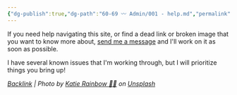 ```yaml
---
{"dg-publish":true,"dg-path":"60-69 〰️ Admin/001 - help.md","permalink":"/60-69-admin/001-help/","title":"HELP","noteIcon":"","created":"2023-08-08T13:56:11","updated":"2023-08-12T11:22:42.000-04:00"}
---
```



If you need help navigating this site, or find a dead link or broken image that you want to know more about, [send me a message](mailto:raine@chaoticorganized.com?subject=CO%20website%20help&body=I%20was%20visiting%20your%20website%20and%20needed%20help%20with%20a%20page) and I'll work on it as soon as possible. 

I have several known issues that I'm working through, but I will prioritize things you bring up!

*[Backlink](https://unsplash.com/photos/KG7CCyD0-QE) | Photo by [Katie Rainbow 🏳️‍🌈](https://unsplash.com/@katierainbow?utm_source=Obsidian%20Image%20Inserter%20Plugin&utm_medium=referral) on [Unsplash](https://unsplash.com/?utm_source=Obsidian%20Image%20Inserter%20Plugin&utm_medium=referral)*
